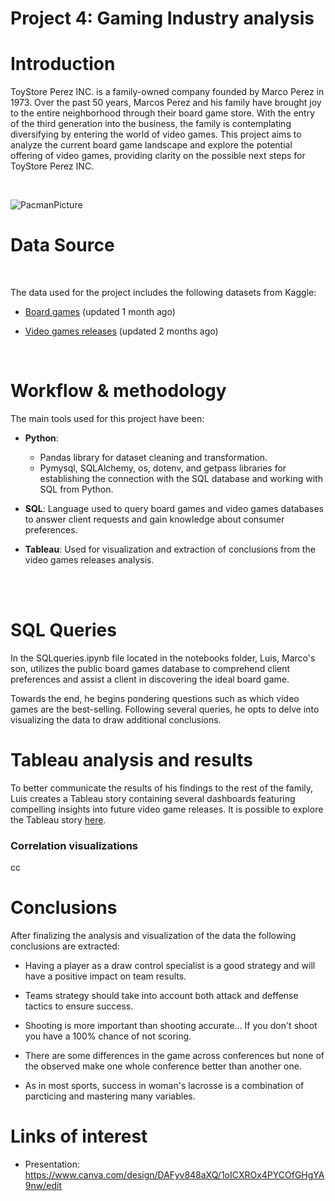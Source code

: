 # Project 4: Gaming Industry analysis


# Introduction
ToyStore Perez INC. is a family-owned company founded by Marco Perez in 1973. Over the past 50 years, Marcos Perez and his family have brought joy to the entire neighborhood through their board game store. With the entry of the third generation into the business, the family is contemplating diversifying by entering the world of video games. This project aims to analyze the current board game landscape and explore the potential offering of video games, providing clarity on the possible next steps for ToyStore Perez INC.

<br>

![PacmanPicture](link_pacman_picture)

# Data Source
<br>

The data used for the project includes the following datasets from Kaggle:

- [Board games](https://www.kaggle.com/datasets/sujaykapadnis/board-games?rvi=1)
(updated 1 month ago)

- [Video games releases](https://www.kaggle.com/datasets/ghassenkhaled/video-games-data?rvi=1)
(updated 2 months ago)

<br>

# Workflow & methodology

The main tools used for this project have been: 

- **Python**:
    - Pandas library for dataset cleaning and transformation.
    - Pymysql, SQLAlchemy, os, dotenv, and getpass libraries for establishing the connection with the SQL database and working with SQL from Python.

- **SQL**: Language used to query board games and video games databases to answer client requests and gain knowledge about consumer preferences.

- **Tableau**: Used for visualization and extraction of conclusions from the video games releases analysis.

<br>

<br>

# SQL Queries

In the SQLqueries.ipynb file located in the notebooks folder, Luis, Marco's son, utilizes the public board games database to comprehend client preferences and assist a client in discovering the ideal board game.

Towards the end, he begins pondering questions such as which video games are the best-selling. Following several queries, he opts to delve into visualizing the data to draw additional conclusions.


# Tableau analysis and results

To better communicate the results of his findings to the rest of the family, Luis creates a Tableau story containing several dashboards featuring compelling insights into future video game releases. It is possible to explore the Tableau story [here](https://public.tableau.com/app/profile/patricia.zapata.blanco/viz/VideoGamesanalysis_17005247117480/Letsplay).





### Correlation visualizations

cc

# Conclusions

After finalizing the analysis and visualization of the data the following conclusions are extracted:

 - Having a player as a draw control specialist is a good strategy and will have a positive impact on team results.

- Teams strategy should take into account both attack and deffense tactics to ensure success. 

 - Shooting is more important than shooting accurate... If you don't shoot you have a 100% chance of not scoring. 

 - There are some differences in the game across conferences but none of the observed make one whole conference better than another one. 

 - As in most sports, success in woman's lacrosse is a combination of parcticing and mastering many variables. 



# Links of interest

- Presentation: https://www.canva.com/design/DAFyv848aXQ/1oICXROx4PYCOfGHgYA9nw/edit 